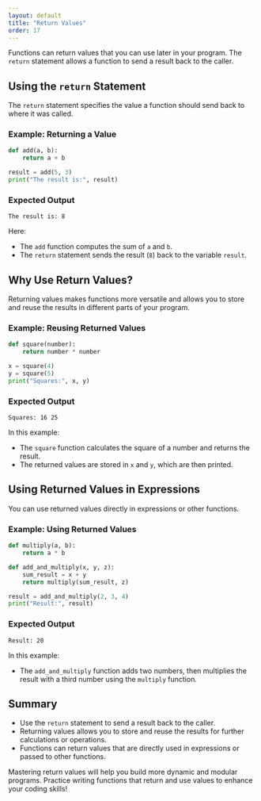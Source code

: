 ```yaml
---
layout: default
title: "Return Values"
order: 17
---
```


Functions can return values that you can use later in your program. The `return` statement allows a function to send a result back to the caller.

## Using the `return` Statement

The `return` statement specifies the value a function should send back to where it was called. 

### Example: Returning a Value

```python
def add(a, b):
    return a + b

result = add(5, 3)
print("The result is:", result)
```

### Expected Output

```plaintext
The result is: 8
```

Here:
- The `add` function computes the sum of `a` and `b`.
- The `return` statement sends the result (`8`) back to the variable `result`.

## Why Use Return Values?

Returning values makes functions more versatile and allows you to store and reuse the results in different parts of your program.

### Example: Reusing Returned Values

```python
def square(number):
    return number * number

x = square(4)
y = square(5)
print("Squares:", x, y)
```

### Expected Output

```plaintext
Squares: 16 25
```

In this example:
- The `square` function calculates the square of a number and returns the result.
- The returned values are stored in `x` and `y`, which are then printed.

## Using Returned Values in Expressions

You can use returned values directly in expressions or other functions.

### Example: Using Returned Values

```python
def multiply(a, b):
    return a * b

def add_and_multiply(x, y, z):
    sum_result = x + y
    return multiply(sum_result, z)

result = add_and_multiply(2, 3, 4)
print("Result:", result)
```

### Expected Output

```plaintext
Result: 20
```

In this example:
- The `add_and_multiply` function adds two numbers, then multiplies the result with a third number using the `multiply` function.

## Summary

- Use the `return` statement to send a result back to the caller.
- Returning values allows you to store and reuse the results for further calculations or operations.
- Functions can return values that are directly used in expressions or passed to other functions.

Mastering return values will help you build more dynamic and modular programs. Practice writing functions that return and use values to enhance your coding skills!
